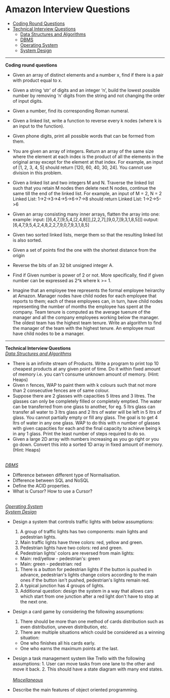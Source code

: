 # Amazon Interview Questions

- [Coding Round Questions](#coding)
- [Technical Interview Questions](#tech)
  - [Data Structures and Algorithms](#dsalg)
  - [DBMS](#dbms)
  - [Operating System](#os)
  - [System Design](#design)

---

<b name="coding">Coding round questions</b><br/>

- Given an array of distinct elements and a number x, find if there is a pair with product equal to x.
- Given a string ‘str’ of digits and an integer ‘n’, build the lowest possible number by removing ‘n’ digits from the string and not changing the order of input digits.
- Given a number, find its corresponding Roman numeral.
- Given a linked list, write a function to reverse every k nodes (where k is an input to the function).
- Given phone digits, print all possible words that can be formed from them.
- You are given an array of integers. Return an array of the same size where the element at each index is the product of all the elements in the original array except for the element at that index.
  For example, an input of [1, 2, 3, 4, 5] should return [120, 60, 40, 30, 24].
  You cannot use division in this problem.
- Given a linked list and two integers M and N.
  Traverse the linked list such that you retain M nodes then delete next N nodes, continue the same till the end of the linked list.
  For example, an input of M = 2, N = 2 Linked List: 1->2->3->4->5->6->7->8 should return Linked List: 1->2->5->6

- Given an array consisting many inner arrays, flatten the array into one:
  example: input: [[6,4,7,[9,5,4,[2,4,8]]],[2,2,7],[9,0,7,[9,3,1,8,5]]]
  output: [6,4,7,9,5,4,2,4,8,2,2,7,9,0,7,9,3,1,8,5]

- Given two sorted linked lists, merge them so that the resulting linked list is also sorted.
- Given a set of points find the one with the shortest distance from the origin
- Reverse the bits of an 32 bit unsigned integer A.
- Find if Given number is power of 2 or not.
  More specifically, find if given number can be expressed as 2^k where k >= 1.
- Imagine that an employee tree represents the formal employee heirarchy at Amazon. Manager nodes have child nodes for each employee that reports to them; each of these employees can, in turn, have child nodes representing the number of months the employee has spent at the company. Team tenure is computed as the average tuenure of the manager and all the company employees working below the manager. The oldest team has the highest team tenure. Write an algorithm to find the manager of the team with the highest tenure. An employee must have child nodes to be a manager.
  </br>

---

<b name="tech">Technical Interview Questions</b>
<br/>
<i><u name="dsalg">Data Structures and Algorithms</u></i>

- There is an infinite stream of Products. Write a program to print top 10 cheapest products at any given point of time. Do it within fixed amount of memory i.e. you can't consume unknown amount of memory. (Hint: Heaps)
- Given n fences, WAP to paint them with k colours such that not more than 2 consecutive fences are of same colour.
- Suppose there are 2 glasses with capacities 5 litres and 3 litres. The glasses can only be completely filled or completely emptied. The water can be transferred from one glass to another, for eg. 5 ltrs glass can transfer all water to 3 ltrs glass and 2 ltrs of water will be left in 5 ltrs of glass. You cannot partially empty or fill any glass. The goal is to get 4 ltrs of water in any one glass. WAP to do this with n number of glasses with given capacities for each and the final capacity to achieve being k in any 1 glass. Print the least number of steps required to do so.
- Given a large 2D array with numbers increasing as you go right or you go down. Convert this into a sorted 1D array in fixed amount of memory. (Hint: Heaps)

<br/>
<i><u name="dbms">DBMS</u></i>

- Difference between different type of Normalisation.
- Difference between SQL and NoSQL
- Define the ACID properties.
- What is Cursor? How to use a Cursor?

<br/>
<i><u name="os">Operating System</u></i>

<br/>
<i><u name="design">System Design</u></i>

- Design a system that controls traffic lights with below assumptions:

  1.  A group of traffic lights has two components: main lights and pedestrian lights.
  1.  Main traffic lights have three colors: red, yellow and green.
  1.  Pedestrian lights have two colors: red and green.
  1.  Pedestrian lights' colors are reversed from main lights:

  - Main: red/yellow - pedestrian's: green
  - Main: green - pedestrian: red

  1.  There is a button for pedestrian lights if the button is pushed in advance, pedestrian's lights change colors according to the main ones if the button isn't pushed, pedestrian's lights remain red.
  1.  A typical junction has 4 groups of lights.
  1.  Additional question: design the system in a way that allows cars which start from one junction after a red light don't have to stop at the next one.

- Design a card game by considering the following assumptions:

  1. There should be more than one method of cards distribution such as even distribution, uneven distribution, etc.
  1. There are multiple situations which could be considered as a winning situation:

  - One who finishes all his cards early.
  - One who earns the maximum points at the last.

- Design a task management system like Trello with the following assumptions: 1. User can move tasks from one lane to the other and move it back. 2. This should have a state diagram with many end states.
  <br/>
  <br/>
  <i><u name="misc">Miscellaneous</u></i>

- Describe the main features of object oriented programming.
